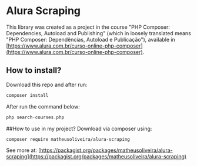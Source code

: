 # Alura Scraping
This library was created as a project in the course "PHP Composer: Dependencies, Autoload and Publishing" (which in loosely translated means "PHP Composer: Dependências, Autoload e Publicação"), available in [https://www.alura.com.br/curso-online-php-composer](https://www.alura.com.br/curso-online-php-composer).

## How to install?
Download this repo and after run:
```bash
composer install
```
After run the command below:
```php
php search-courses.php
```
##How to use in my project?
Download via composer using:
```bash
composer require matheusoliveira/alura-scraping
```

See more at: [https://packagist.org/packages/matheusoliveira/alura-scraping](https://packagist.org/packages/matheusoliveira/alura-scraping)


